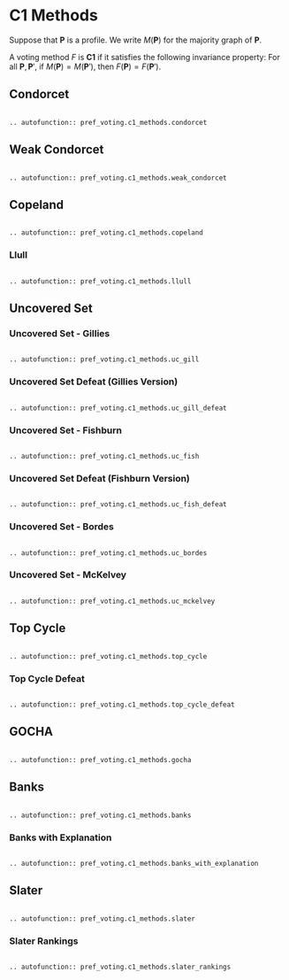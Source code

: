 C1 Methods
=======================================

Suppose that $\mathbf{P}$ is a profile.   We write $M(\mathbf{P})$ for the majority graph of $\mathbf{P}$. 

A voting method $F$ is **C1** if it satisfies the following invariance property: For all $\mathbf{P}, \mathbf{P}'$, if $M(\mathbf{P})= M(\mathbf{P}')$, then $F(\mathbf{P}) = F(\mathbf{P}')$. 


## Condorcet

```{eval-rst}

.. autofunction:: pref_voting.c1_methods.condorcet

```

## Weak Condorcet

```{eval-rst}

.. autofunction:: pref_voting.c1_methods.weak_condorcet

```

## Copeland

```{eval-rst}

.. autofunction:: pref_voting.c1_methods.copeland

```

### Llull

```{eval-rst}

.. autofunction:: pref_voting.c1_methods.llull

```

## Uncovered Set

### Uncovered Set - Gillies

```{eval-rst}

.. autofunction:: pref_voting.c1_methods.uc_gill

```

### Uncovered Set Defeat (Gillies Version)

```{eval-rst}

.. autofunction:: pref_voting.c1_methods.uc_gill_defeat

```

### Uncovered Set - Fishburn

```{eval-rst}

.. autofunction:: pref_voting.c1_methods.uc_fish

```

### Uncovered Set Defeat (Fishburn Version)

```{eval-rst}

.. autofunction:: pref_voting.c1_methods.uc_fish_defeat

```


### Uncovered Set - Bordes

```{eval-rst}

.. autofunction:: pref_voting.c1_methods.uc_bordes

```

### Uncovered Set - McKelvey

```{eval-rst}

.. autofunction:: pref_voting.c1_methods.uc_mckelvey

```

## Top Cycle

```{eval-rst}

.. autofunction:: pref_voting.c1_methods.top_cycle

```

### Top Cycle Defeat 

```{eval-rst}

.. autofunction:: pref_voting.c1_methods.top_cycle_defeat

```

## GOCHA

```{eval-rst}

.. autofunction:: pref_voting.c1_methods.gocha

```


## Banks

```{eval-rst}

.. autofunction:: pref_voting.c1_methods.banks

```

### Banks with Explanation

```{eval-rst}

.. autofunction:: pref_voting.c1_methods.banks_with_explanation

```


## Slater

```{eval-rst}

.. autofunction:: pref_voting.c1_methods.slater

```

### Slater Rankings

```{eval-rst}

.. autofunction:: pref_voting.c1_methods.slater_rankings

```
